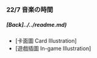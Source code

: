 ### 22/7 音楽の時間
##### [Back]../../readme.md)

- [卡面圖 Card Illustration]
- [遊戲插圖 In-game Illustration]
